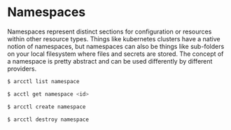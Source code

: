 # Namespaces

Namespaces represent distinct sections for configuration or resources within other resource types.
Things like kubernetes clusters have a native notion of namespaces, but namespaces can also be things
like sub-folders on your local filesystem where files and secrets are stored. The concept of a
namespace is pretty abstract and can be used differently by different providers.

```sh
$ arcctl list namespace

$ acctl get namespace <id>

$ arcctl create namespace

$ arcctl destroy namespace
```
